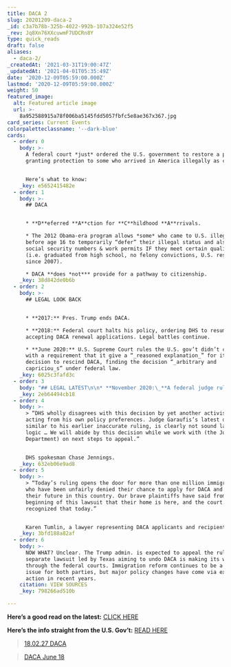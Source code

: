 ```yaml
---
title: DACA 2
slug: 20201209-daca-2
_id: c3a7b78b-325b-4022-992b-107a324e52f5
_rev: Jq8Xn76XXcuwmF7UDCRn8Y
type: quick_reads
draft: false
aliases:
  - daca-2/
_createdAt: '2021-03-31T19:00:47Z'
_updatedAt: '2021-04-01T05:35:49Z'
date: '2020-12-09T05:59:00.000Z'
lastmod: '2020-12-09T05:59:00.000Z'
weight: 50
featured_image:
  alt: Featured article image
  url: >-
    8a952588915a78f006ba5145fdd5057fbfc5e8ae367x367.jpg
card_series: Current Events
colorpaletteclassname: '--dark-blue'
cards:
  - order: 0
    body: >-
      A federal court *just* ordered the U.S. government to restore a program
      granting protection to some who arrived in America illegally as children.


      Here’s what to know:
    _key: e5652415482e
  - order: 1
    body: >-
      ## DACA


      * **D**eferred **A**ction for **C**hildhood **A**rrivals.

      * The 2012 Obama-era program allows *some* who came to U.S. illegally
      before age 16 to temporarily “defer” their illegal status and also obtain
      social security numbers & work permits IF they meet certain qualifications
      (i.e. graduated from high school, no felony convictions, U.S. residence
      since 2007).

      * DACA **does *not*** provide for a pathway to citizenship.
    _key: 38d842de0b6b
  - order: 2
    body: >-
      ## LEGAL LOOK BACK


      * **2017:** Pres. Trump ends DACA.

      * **2018:** Federal court halts his policy, ordering DHS to resume
      accepting DACA renewal applications. Legal battles continue.

      * **June 2020:** U.S. Supreme Court rules the U.S. gov’t didn’t comply
      with a requirement that it give a “_reasoned explanation_” for its
      decision to rescind DACA, finding the decision “_arbitrary and
      capriciou_s” under federal law.
    _key: 6025c3fafd3c
  - order: 3
    body: "## LEGAL LATEST\n\n* **November 2020:\_**A federal judge ruled the acting DHS secretary’s July memo rejecting new applications was invalid b/c his appointment was improper.\n* **December 2020:** The same federal judge ruled the 600K+ current DACA recipients can continue to apply for renewals AND ordered DHS to accept new DACA applications.\n* **This marks the first time new applicants may apply for DACA since 2017.**"
    _key: 2eb64494cb18
  - order: 4
    body: >-
      > “DHS wholly disagrees with this decision by yet another activist judge
      acting from his own policy preferences. Judge Garaufis’s latest decision,
      similar to his earlier inaccurate ruling, is clearly not sound law or
      logic … We will abide by this decision while we work with (the Justice
      Department) on next steps to appeal.”


      DHS spokesman Chase Jennings.
    _key: 632eb06e9ad8
  - order: 5
    body: >-
      > “Today’s ruling opens the door for more than one million immigrant youth
      who have been unfairly denied their chance to apply for DACA and secure
      their future in this country. Our brave plaintiffs have said from the
      beginning of this lawsuit that their home is here, and the court rightly
      recognized that today.”


      Karen Tumlin, a lawyer representing DACA applicants and recipients.
    _key: 3bfd188a82af
  - order: 6
    body: >-
      NOW WHAT? Unclear. The Trump admin. is expected to appeal the ruling. A
      separate lawsuit led by Texas aiming to undo DACA is making its way
      through the federal courts. Immigration reform continues to be a heated
      issue for both parties, but major policy changes have come via executive
      action in recent years.
    citation: VIEW SOURCES
    _key: 798266ad510b

---
```

**Here’s a good read on the latest:** [CLICK HERE](https://www.cbsnews.com/news/judge-orders-daca-restored-immigration-program/)

**Here’s the info straight from the U.S. Gov’t:** [READ HERE](https://www.uscis.gov/archive/consideration-of-deferred-action-for-childhood-arrivals-daca)

> [18.02.27 DACA](https://www.smarthernews.com/18-02-27-daca/)





> [DACA June 18](https://www.smarthernews.com/daca/)